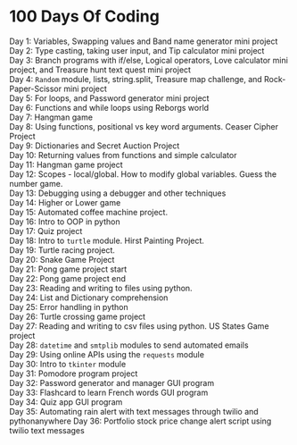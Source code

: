 # 100 Days Of Coding

Day 1: Variables, Swapping values and Band name generator mini project\
Day 2: Type casting, taking user input, and Tip calculator mini project\
Day 3: Branch programs with if/else, Logical operators, Love calculator mini project, and Treasure hunt text quest mini project\
Day 4: `Random` module, lists, string.split, Treasure map challenge, and Rock-Paper-Scissor mini project\
Day 5: For loops, and Password generator mini project\
Day 6: Functions and while loops using Reborgs world\
Day 7: Hangman game\
Day 8: Using functions, positional vs key word arguments. Ceaser Cipher Project\
Day 9: Dictionaries and Secret Auction Project\
Day 10: Returning values from functions and simple calculator\
Day 11: Hangman game project\
Day 12: Scopes - local/global. How to modify global variables. Guess the number game.\
Day 13: Debugging using a debugger and other techniques\
Day 14: Higher or Lower game\
Day 15: Automated coffee machine project.\
Day 16: Intro to OOP in python\
Day 17: Quiz project\
Day 18: Intro to `turtle` module. Hirst Painting Project.\
Day 19: Turtle racing project.\
Day 20: Snake Game Project\
Day 21: Pong game project start\
Day 22: Pong game project end\
Day 23: Reading and writing to files using python.\
Day 24: List and Dictionary comprehension\
Day 25: Error handling in python\
Day 26: Turtle crossing game project\
Day 27: Reading and writing to csv files using python. US States Game project\
Day 28: `datetime` and `smtplib` modules to send automated emails\
Day 29: Using online APIs using the `requests` module\
Day 30: Intro to `tkinter` module\
Day 31: Pomodore program project\
Day 32: Password generator and manager GUI program\
Day 33: Flashcard to learn French words GUI program\
Day 34: Quiz app GUI program\
Day 35: Automating rain alert with text messages through twilio and pythonanywhere
Day 36: Portfolio stock price change alert script using twilio text messages 